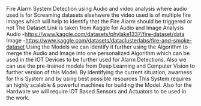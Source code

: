 Fire Alarm System Detection using Audio and video analysis where audio used is for Screaming datasets elsehwere the video used is of multiple fire images which will help to identify that the Fire Alarm should be triggered or not
The Dataset Link is taken from Kaggle for Audio and Image Analysis 
Audio -https://www.kaggle.com/datasets/phylake1337/fire-dataset/data 
Image -https://www.kaggle.com/datasets/dataclusterlabs/fire-and-smoke-dataset
Using the Models we can identify it further using the Algorithm to merge the Audio and Image into one personalized Algorithm which can be used in the IOT Devices to be further used for Alarm Detections. 
Also we can use the pre-trained models from Deep Learning and Computer Vision to further version of this Model. By identifying the current situation, awarness for this System and by using best possible resources  This System requires an highly scalable & powerful machines for building the Model. Also for the Hardware we will require IOT Based Sensors and Actuators to be used in the work.
